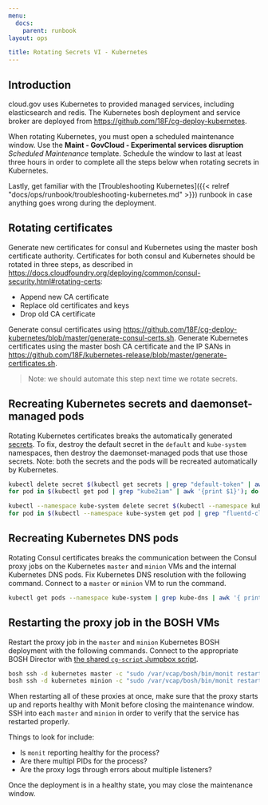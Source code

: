 ```yaml
---
menu:
  docs:
    parent: runbook
layout: ops

title: Rotating Secrets VI - Kubernetes
---
```


## Introduction

cloud.gov uses Kubernetes to provided managed services, including elasticsearch
and redis. The Kubernetes bosh deployment and service broker are deployed from
https://github.com/18F/cg-deploy-kubernetes.

When rotating Kubernetes, you must open a scheduled maintenance window. Use the
**Maint - GovCloud - Experimental services disruption** _Scheduled Maintenance_
template. Schedule the window to last at least three hours in order to complete
all the steps below when rotating secrets in Kubernetes.

Lastly, get familiar with the [Troubleshooting Kubernetes]({{< relref
"docs/ops/runbook/troubleshooting-kubernetes.md" >}}) runbook in case
anything goes wrong during the deployment.

## Rotating certificates

Generate new certificates for consul and Kubernetes using the master bosh
certificate authority. Certificates for both consul and Kubernetes should be
rotated in three steps, as described in https://docs.cloudfoundry.org/deploying/common/consul-security.html#rotating-certs:

* Append new CA certificate
* Replace old certificates and keys
* Drop old CA certificate

Generate consul certificates using https://github.com/18F/cg-deploy-kubernetes/blob/master/generate-consul-certs.sh.
Generate Kubernetes certificates using the master bosh CA certificate and the IP
SANs in https://github.com/18F/kubernetes-release/blob/master/generate-certificates.sh.

> Note: we should automate this step next time we rotate secrets.

## Recreating Kubernetes secrets and daemonset-managed pods

Rotating Kubernetes certificates breaks the automatically generated
[secrets](https://kubernetes.io/docs/concepts/configuration/secret/). To fix,
destroy the default secret in the `default` and `kube-system` namespaces, then
destroy the daemonset-managed pods that use those secrets. Note: both the
secrets and the pods will be recreated automatically by Kubernetes.

```sh
kubectl delete secret $(kubectl get secrets | grep "default-token" | awk '{print $1}')
for pod in $(kubectl get pod | grep "kube2iam" | awk '{print $1}'); do kubectl delete pod ${pod}; done

kubectl --namespace kube-system delete secret $(kubectl --namespace kube-system get secrets | grep "default-token" | awk '{print $1}')
for pod in $(kubectl --namespace kube-system get pod | grep "fluentd-cloudwatch" | awk '{print $1}'); do kubectl --namespace kube-system delete pod ${pod}; done
```

## Recreating Kubernetes DNS pods

Rotating Consul certificates breaks the communication between the Consul proxy
jobs on the Kubernetes `master` and `minion` VMs and the internal Kubernetes DNS
pods. Fix Kubernetes DNS resolution with the following command. Connect to a
`master` or `minion` VM to run the command.

```sh
kubectl get pods --namespace kube-system | grep kube-dns | awk '{ print $1 }' | xargs kubectl delete pods --namespace kube-system
```

## Restarting the proxy job in the BOSH VMs

Restart the proxy job in the `master` and `minion` Kubernetes BOSH deployment
with the following commands. Connect to the appropriate BOSH Director with [the
shared `cg-script` Jumpbox script](https://github.com/18F/cg-scripts/blob/master/jumpbox).

```sh
bosh ssh -d kubernetes master -c "sudo /var/vcap/bosh/bin/monit restart proxy"
bosh ssh -d kubernetes minion -c "sudo /var/vcap/bosh/bin/monit restart proxy"
```

When restarting all of these proxies at once, make sure that the proxy starts up
and reports healthy with Monit before closing the maintenance window. SSH into
each `master` and `minion` in order to verify that the service has restarted
properly.

Things to look for include:

- Is `monit` reporting healthy for the process?
- Are there multipl PIDs for the process?
- Are the proxy logs through errors about multiple listeners?

Once the deployment is in a healthy state, you may close the maintenance window.
